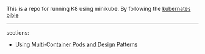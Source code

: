 This is a repo for running K8 using minikube. By following the [kubernates bible](https://www.packtpub.com/product/the-kubernetes-bible/9781838827694)


---

sections:
- [Using Multi-Container Pods and Design Patterns](./chapter-5/notes.md)